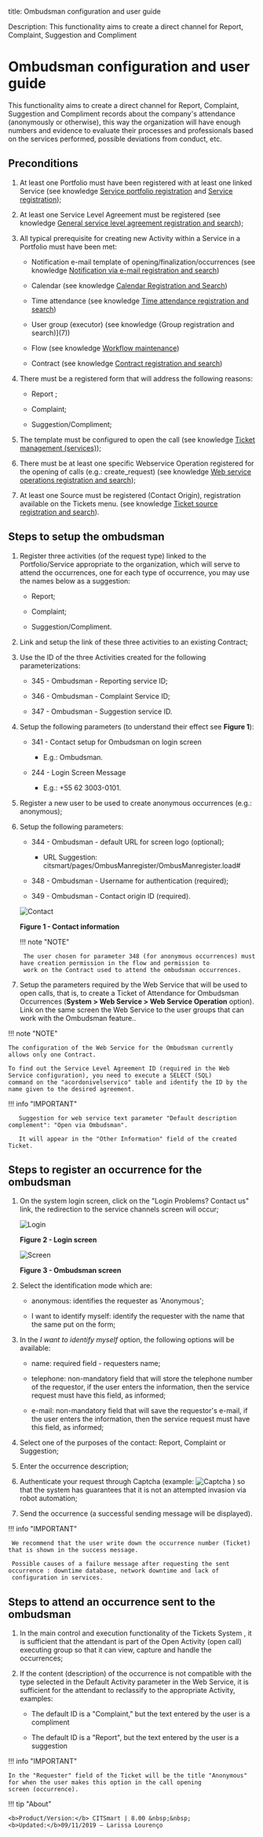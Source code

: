 title: Ombudsman configuration and user guide

Description: This functionality aims to create a direct channel for Report, Complaint, Suggestion and Compliment

# Ombudsman configuration and user guide

This functionality aims to create a direct channel for Report, Complaint, Suggestion and Compliment records about the company's 
attendance (anonymously or otherwise), this way the organization will have enough numbers and evidence to evaluate their 
processes and professionals based on the services performed, possible deviations from conduct, etc.

Preconditions
------------------

1. At least one Portfolio must have been registered with at least one linked Service (see knowledge [Service portfolio registration](1) and [Service registration](2));

2. At least one Service Level Agreement must be registered (see knowledge [General service level agreement registration and search](3));

3. All typical prerequisite for creating new Activity within a Service in a Portfolio must have been met:

    - Notification e-mail template of opening/finalization/occurrences (see knowledge [Notification via e-mail registration and search](4))

    - Calendar (see knowledge [Calendar Registration and Search](5))

    - Time attendance (see knowledge [Time attendance registration and search](6))

    - User group (executor) (see knowledge {Group registration and search)](7))

    - Flow (see knowledge [Workflow maintenance](8))

    - Contract (see knowledge [Contract registration and search](9))

4. There must be a registered form that will address the following reasons:

    - Report ;
    
    - Complaint;

    - Suggestion/Compliment;

5. The template must be configured to open the call (see knowledge [Ticket management (services)](10));

6. There must be at least one specific Webservice Operation registered for the opening of calls (e.g.: create_request) (see knowledge [Web service operations registration and search](11));

7. At least one Source must be registered (Contact Origin), registration available on the Tickets menu. (see knowledge [Ticket source registration and search](12)).

Steps to setup the ombudsman
---------------------------------

1. Register three activities (of the request type) linked to the Portfolio/Service appropriate to the organization, which will 
serve to attend the occurrences, one for each type of occurrence, you may use the names below as a suggestion:

    - Report;

    - Complaint;

    - Suggestion/Compliment.

2. Link and setup the link of these three activities to an existing Contract;

3. Use the ID of the three Activities created for the following parameterizations:

    - 345 - Ombudsman - Reporting service ID;

    - 346 - Ombudsman - Complaint Service ID;

    - 347 - Ombudsman - Suggestion service ID.

4. Setup the following parameters (to understand their effect see **Figure 1**):

    - 341 - Contact setup for Ombudsman on login screen

        - E.g.: Ombudsman.

    - 244 - Login Screen Message

        - E.g.: +55 62 3003-0101.

5. Register a new user to be used to create anonymous occurrences (e.g.: anonymous);

6. Setup the following parameters:

    - 344 - Ombudsman - default URL for screen logo (optional);

        - URL Suggestion: citsmart/pages/OmbusManregister/OmbusManregister.load#

    - 348 - Ombudsman - Username for authentication (required);

    - 349 - Ombudsman - Contact origin ID (required).

    ![Contact](images/ouvidoria.img1.jpg)
    
    **Figure 1 - Contact information**

    !!! note "NOTE"

        The user chosen for parameter 348 (for anonymous occurrences) must have creation permission in the flow and permission to 
        work on the Contract used to attend the ombudsman occurrences.

7. Setup the parameters required by the Web Service that will be used to open calls, that is, to create a Ticket of Attendance 
for Ombudsman Occurrences (**System > Web Service > Web Service Operation** option). Link on the same screen the Web Service to 
the user groups that can work with the Ombudsman feature..

!!! note "NOTE"

    The configuration of the Web Service for the Ombudsman currently allows only one Contract.

    To find out the Service Level Agreement ID (required in the Web Service configuration), you need to execute a SELECT (SQL) 
    command on the "acordonivelservico" table and identify the ID by the name given to the desired agreement.

   !!! info "IMPORTANT"

       Suggestion for web service text parameter "Default description complement": "Open via Ombudsman".

       It will appear in the "Other Information" field of the created Ticket.

Steps to register an occurrence for the ombudsman
---------------------------------------------------

1. On the system login screen, click on the "Login Problems? Contact us" link, the redirection to the service channels screen 
will occur;

    ![Login](images/ouvidoria.img2.jpg)
    
    **Figure 2 - Login screen**

    ![Screen](images/ouvidoria.img3.jpg)
    
    **Figure 3 - Ombudsman screen**

2. Select the identification mode which are:

    - anonymous: identifies the requester as 'Anonymous';

    - I want to identify myself: identify the requester with the name that the same put on the form;

3. In the *I want to identify myself* option, the following options will be available:

    - name: required field - requesters name;

    - telephone: non-mandatory field that will store the telephone number of the requestor, if the user enters the information, 
    then the service request must have this field, as informed;

    - e-mail: non-mandatory field that will save the requestor's e-mail, if the user enters the information, then the service 
    request must have this field, as informed;

4. Select one of the purposes of the contact: Report, Complaint or Suggestion;

5. Enter the occurrence description;

6. Authenticate your request through Captcha (example: ![Captcha](images/ouvidoria.img4.jpg) ) so that the system has guarantees 
that it is not an attempted invasion via robot automation;

7. Send the occurrence (a successful sending message will be displayed).

!!! info "IMPORTANT"

     We recommend that the user write down the occurrence number (Ticket) that is shown in the success message.

     Possible causes of a failure message after requesting the sent occurrence : downtime database, network downtime and lack of 
     configuration in services.

Steps to attend an occurrence sent to the ombudsman
----------------------------------------------------------

1. In the main control and execution functionality of the Tickets System , it is sufficient that the attendant is part of the 
Open Activity (open call) executing group so that it can view, capture and handle the occurrences;

2. If the content (description) of the occurrence is not compatible with the type selected in the Default Activity parameter in 
the Web Service, it is sufficient for the attendant to reclassify to the appropriate Activity, examples:

    - The default ID is a "Complaint," but the text entered by the user is a compliment

    - The default ID is a "Report", but the text entered by the user is a suggestion

!!! info "IMPORTANT"

    In the "Requester" field of the Ticket will be the title "Anonymous" for when the user makes this option in the call opening 
    screen (occurrence).


[1]:/en-us/citsmart-platform-7/processes/portfolio-and-catalog/register.html
[2]:/en-us/citsmart-platform-7/processes/portfolio-and-catalog/services.html
[3]:/en-us/citsmart-platform-7/processes/service-level/register-sla.html
[4]:/en-us/citsmart-platform-7/additional-features/communication-and-notification/email/notification.html
[5]:/en-us/citsmart-platform-7/plataform-administration/time/create-calendar.html
[6]:/en-us/citsmart-platform-7/processes/service-level/time-attendance.html
[7]:/en-us/citsmart-platform-7/initial-settings/access-settings/user/group.html
[8]:/en-us/citsmart-platform-7/workflow/workflow-management.html
[9]:/en-us/citsmart-platform-7/additional-features/contract-management/use/register-contract.html
[10]:/en-us/citsmart-platform-7/processes/tickets/ticket-management.html
[11]:#
[12]:/en-us/citsmart-platform-7/processes/tickets/register-ticket-source.html


!!! tip "About"

    <b>Product/Version:</b> CITSmart | 8.00 &nbsp;&nbsp;
    <b>Updated:</b>09/11/2019 – Larissa Lourenço
